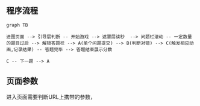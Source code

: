 ## 程序流程

```mermaid
graph TB

进图页面 --> 引导层判断 -- 开始游戏 --> 遮罩层读秒  --> 问题栏滚动 -- 一定数量的题目过后 --> 解锁答题栏 --> A(单个问题提交) --> B(判断对错) --> C(触发相应动画,记录结果) -- 答题完毕 --> 答题结束展示分数

C -- 下一题 --> A
```

## 页面参数

进入页面需要判断URL上携带的参数，